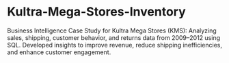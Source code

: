 # Kultra-Mega-Stores-Inventory
Business Intelligence Case Study for Kultra Mega Stores (KMS): Analyzing sales, shipping, customer behavior, and returns data from 2009–2012 using SQL. Developed insights to improve revenue, reduce shipping inefficiencies, and enhance customer engagement.
